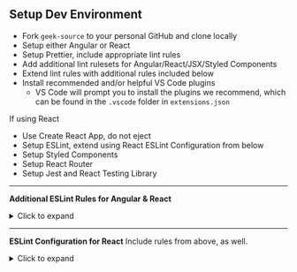 ## Setup Dev Environment
- Fork `geek-source` to your personal GitHub and clone locally
- Setup either Angular or React
- Setup Prettier, include appropriate lint rules
- Add additional lint rulesets for Angular/React/JSX/Styled Components
- Extend lint rules with additional rules included below
- Install recommended and/or helpful VS Code plugins
    - VS Code will prompt you to install the plugins we recommend, which can be found in the `.vscode` folder in `extensions.json`

If using React
- Use Create React App, do not eject
- Setup ESLint, extend using React ESLint Configuration from below
- Setup Styled Components
- Setup React Router
- Setup Jest and React Testing Library

---

**Additional ESLint Rules for Angular & React**
<details>
<summary>Click to expand</summary>
<p>

```json
"rules": {
    "prettier/prettier": "error",
    "object-shorthand": [
    "error",
    "always"
    ],
    "prefer-const": [
    "error",
    {
        "destructuring": "any",
        "ignoreReadBeforeAssign": false
    }
    ],
    "prefer-destructuring": [
    "error",
    {
        "array": true,
        "object": true
    },
    {
        "enforceForRenamedProperties": false
    }
    ],
    "no-use-before-define": [
    "error",
    {
        "functions": true,
        "classes": true
    }
    ],
    "no-undefined": "error",
    "no-undef-init": "error",
    "dot-notation": "error",
    "no-else-return": [
    "error",
    {
        "allowElseIf": false
    }
    ],
    "eqeqeq": [
    "error",
    "smart"
    ],
    "no-implicit-coercion": "error",
    "no-multi-spaces": "error",
    "no-return-assign": "error",
    "no-return-await": "error",
    "require-await": "error",
    "no-nested-ternary": "error",
    "block-scoped-var": "error",
    "no-duplicate-imports": "error",
    "no-var": "error",
    "prefer-spread": "error",
    "prefer-template": "error",
    "padding-line-between-statements": [
    "error",
    {
        "blankLine": "always",
        "prev": "*",
        "next": "return"
    },
    {
        "blankLine": "always",
        "prev": "*",
        "next": "switch"
    },
    {
        "blankLine": "always",
        "prev": "*",
        "next": "if"
    },
    {
        "blankLine": "always",
        "prev": "*",
        "next": "export"
    },
    {
        "blankLine": "any",
        "prev": "export",
        "next": "export"
    },
    {
        "blankLine": "always",
        "prev": "*",
        "next": "try"
    },
    {
        "blankLine": "always",
        "prev": "*",
        "next": "while"
    },
    {
        "blankLine": "always",
        "prev": "import",
        "next": "*"
    },
    {
        "blankLine": "never",
        "prev": "import",
        "next": "import"
    },
    {
        "blankLine": "always",
        "prev": [
        "const",
        "let",
        "var"
        ],
        "next": "*"
    },
    {
        "blankLine": "any",
        "prev": [
        "const",
        "let",
        "var"
        ],
        "next": [
        "const",
        "let",
        "var"
        ]
    }
    ],
    "max-statements-per-line": [
    "error",
    {
        "max": 1
    }
    ],
    "max-params": [
    "error",
    3
    ],
    "max-depth": [
    "error",
    3
    ],
    "no-magic-numbers": [
    "error",
    {
        "enforceConst": true
    }
    ],
    "no-alert": "error",
    "max-classes-per-file": [
    "error",
    1
    ],
    "curly": "error",
    "no-console": "warn",
    "multiline-comment-style": [
    "error",
    "starred-block"
    ],
    "react/destructuring-assignment": [
    2
    ],
    "react/jsx-handler-names": [
    1
    ],
    "react/no-direct-mutation-state": [
    1
    ],
    "react/no-this-in-sfc": [
    1
    ],
    "react/no-unused-prop-types": [
    1
    ],
    "react/no-unused-state": [
    1
    ],
    "react/jsx-pascal-case": [
    1
    ],
    "react-hooks/exhaustive-deps": [
    0
    ]
}
```

</p>
</details>

---

**ESLint Configuration for React**
Include rules from above, as well.

<details>
<summary>Click to expand</summary>
<p>

```json
"extends": [
    "react-app",
    "eslint:recommended",
    "plugin:react/recommended",
    "prettier",
    "prettier/react",
    "plugin:jsx-a11y/recommended",
    "plugin:mdx/recommended"
],
```

</p>
</details>
